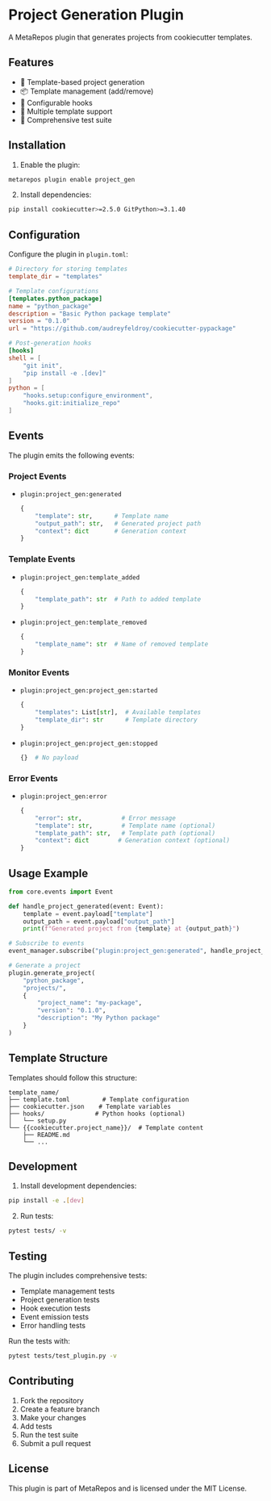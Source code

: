 # Project Generation Plugin

A MetaRepos plugin that generates projects from cookiecutter templates.

## Features

- 🎯 Template-based project generation
- 📦 Template management (add/remove)
- 🔧 Configurable hooks
- 🚀 Multiple template support
- 🧪 Comprehensive test suite

## Installation

1. Enable the plugin:
```bash
metarepos plugin enable project_gen
```

2. Install dependencies:
```bash
pip install cookiecutter>=2.5.0 GitPython>=3.1.40
```

## Configuration

Configure the plugin in `plugin.toml`:

```toml
# Directory for storing templates
template_dir = "templates"

# Template configurations
[templates.python_package]
name = "python_package"
description = "Basic Python package template"
version = "0.1.0"
url = "https://github.com/audreyfeldroy/cookiecutter-pypackage"

# Post-generation hooks
[hooks]
shell = [
    "git init",
    "pip install -e .[dev]"
]
python = [
    "hooks.setup:configure_environment",
    "hooks.git:initialize_repo"
]
```

## Events

The plugin emits the following events:

### Project Events

- `plugin:project_gen:generated`
  ```python
  {
      "template": str,      # Template name
      "output_path": str,   # Generated project path
      "context": dict       # Generation context
  }
  ```

### Template Events

- `plugin:project_gen:template_added`
  ```python
  {
      "template_path": str  # Path to added template
  }
  ```

- `plugin:project_gen:template_removed`
  ```python
  {
      "template_name": str  # Name of removed template
  }
  ```

### Monitor Events

- `plugin:project_gen:project_gen:started`
  ```python
  {
      "templates": List[str],  # Available templates
      "template_dir": str      # Template directory
  }
  ```

- `plugin:project_gen:project_gen:stopped`
  ```python
  {}  # No payload
  ```

### Error Events

- `plugin:project_gen:error`
  ```python
  {
      "error": str,           # Error message
      "template": str,        # Template name (optional)
      "template_path": str,   # Template path (optional)
      "context": dict        # Generation context (optional)
  }
  ```

## Usage Example

```python
from core.events import Event

def handle_project_generated(event: Event):
    template = event.payload["template"]
    output_path = event.payload["output_path"]
    print(f"Generated project from {template} at {output_path}")

# Subscribe to events
event_manager.subscribe("plugin:project_gen:generated", handle_project_generated)

# Generate a project
plugin.generate_project(
    "python_package",
    "projects/",
    {
        "project_name": "my-package",
        "version": "0.1.0",
        "description": "My Python package"
    }
)
```

## Template Structure

Templates should follow this structure:

```
template_name/
├── template.toml         # Template configuration
├── cookiecutter.json    # Template variables
├── hooks/              # Python hooks (optional)
│   └── setup.py
└── {{cookiecutter.project_name}}/  # Template content
    ├── README.md
    └── ...
```

## Development

1. Install development dependencies:
```bash
pip install -e .[dev]
```

2. Run tests:
```bash
pytest tests/ -v
```

## Testing

The plugin includes comprehensive tests:

- Template management tests
- Project generation tests
- Hook execution tests
- Event emission tests
- Error handling tests

Run the tests with:
```bash
pytest tests/test_plugin.py -v
```

## Contributing

1. Fork the repository
2. Create a feature branch
3. Make your changes
4. Add tests
5. Run the test suite
6. Submit a pull request

## License

This plugin is part of MetaRepos and is licensed under the MIT License.